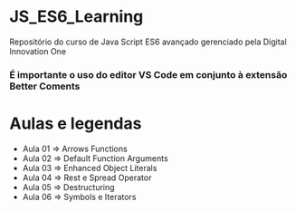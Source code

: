 # JS_ES6_Learning

Repositório do curso de Java Script ES6 avançado gerenciado pela Digital Innovation One<br />

### É importante o uso do editor VS Code em conjunto à extensão Better Coments

# Aulas e legendas

- Aula 01 => Arrows Functions
- Aula 02 => Default Function Arguments
- Aula 03 => Enhanced Object Literals
- Aula 04 => Rest e Spread Operator
- Aula 05 => Destructuring
- Aula 06 => Symbols e Iterators
